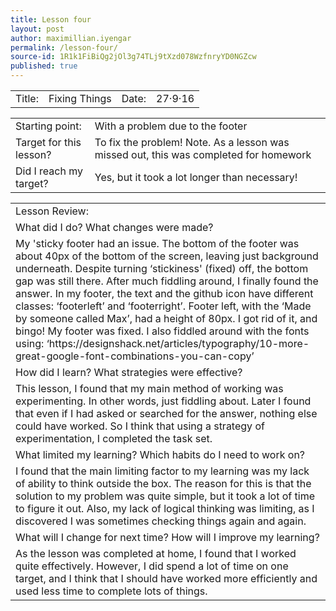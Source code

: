 ```yaml
---
title: Lesson four
layout: post
author: maximillian.iyengar
permalink: /lesson-four/
source-id: 1R1k1FiBiQg2jOl3g74TLj9tXzd078WzfnryYD0NGZcw
published: true
---
```

<table>
  <tr>
    <td>Title:</td>
    <td>Fixing Things</td>
    <td>Date:</td>
    <td>27·9·16</td>
  </tr>
</table>


<table>
  <tr>
    <td>Starting point:</td>
    <td>With a problem due to the footer</td>
  </tr>
  <tr>
    <td>Target for this lesson?</td>
    <td>To fix the problem!
Note. As a lesson was missed out, this was completed for homework</td>
  </tr>
  <tr>
    <td>Did I reach my target? </td>
    <td>Yes, but it took a lot longer than necessary!</td>
  </tr>
</table>


<table>
  <tr>
    <td>Lesson Review:</td>
  </tr>
  <tr>
    <td>What did I do? What changes were made?</td>
  </tr>
  <tr>
    <td>My 'sticky footer had an issue. The bottom of the footer was about 40px of the bottom of the screen, leaving just background underneath. Despite turning ‘stickiness' (fixed) off, the bottom gap was still there. After much fiddling around, I finally found the answer. In my footer, the text and the github icon have different classes: ‘footerleft’ and ‘footerright’. Footer left, with the ‘Made by someone called Max’, had a height of 80px. I got rid of it, and bingo! My footer was fixed. I also fiddled around with the fonts using: ‘https://designshack.net/articles/typography/10-more-great-google-font-combinations-you-can-copy’</td>
  </tr>
  <tr>
    <td>How did I learn? What strategies were effective? </td>
  </tr>
  <tr>
    <td>This lesson, I found that my main method of working was experimenting. In other words, just fiddling about. Later I found that even if I had asked or searched for the answer, nothing else could have worked. So I think that using a strategy of experimentation, I completed the task set.</td>
  </tr>
  <tr>
    <td>What limited my learning? Which habits do I need to work on? </td>
  </tr>
  <tr>
    <td>I found that the main limiting factor to my learning was my lack of ability to think outside the box. The reason for this is that the solution to my problem was quite simple, but it took a lot of time to figure it out. Also, my lack of logical thinking was limiting, as I discovered I was sometimes checking things again and again.</td>
  </tr>
  <tr>
    <td>What will I change for next time? How will I improve my learning?</td>
  </tr>
  <tr>
    <td>As the lesson was completed at home, I found that I worked quite effectively. However, I did spend a lot of time on one target, and I think that I should have worked more efficiently and used less time to complete lots of things.</td>
  </tr>
</table>


